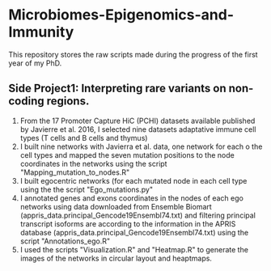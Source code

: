 # Microbiomes-Epigenomics-and-Immunity
This repository stores the raw scripts made during the progress of the first year of my PhD. 


##  Side Project1: Interpreting rare variants on non-coding regions.
1.	From the 17 Promoter Capture HiC (PCHI) datasets available published by Javierre et al. 2016, I selected nine datasets adaptative immune cell types (T cells and B cells and thymus)
2. I built nine networks with Javierra et al. data, one network for each o the cell types and mapped the seven mutation positions to the node coordinates in the networks using the script "Mapping_mutation_to_nodes.R"
3. I built egocentric networks (for each mutated node in each cell type  using the the script "Ego_mutations.py"
4. I annotated genes and exons coordinates in the nodes of each ego networks using data downloaded from Ensemble Biomart (appris_data.principal_Gencode19Ensembl74.txt) and filtering principal transcript isoforms are according to the information in the APRIS database (appris_data.principal_Gencode19Ensembl74.txt) using the script "Annotations_ego.R"
5. I used the scripts "Visualization.R" and "Heatmap.R" to generate the images of the networks in circular layout and heaptmaps.
